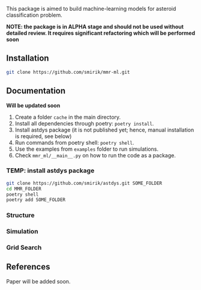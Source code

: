 This package is aimed to build machine-learning models for asteroid classification problem.

**NOTE: the package is in ALPHA stage and should not be used without detailed review. It requires significant refactoring which will be performed soon**

## Installation

```bash
git clone https://github.com/smirik/mmr-ml.git
```

## Documentation

**Will be updated soon**

1. Create a folder `cache` in the main directory.
1. Install all dependencies through poetry: `poetry install`.
1. Install astdys package (it is not published yet; hence, manual installation is required, see below)
1. Run commands from poetry shell: `poetry shell`.
1. Use the examples from `examples` folder to run simulations.
1. Check `mmr_ml/__main__.py` on how to run the code as a package.

### TEMP: install astdys package

```bash
git clone https://github.com/smirik/astdys.git SOME_FOLDER
cd MMR_FOLDER
poetry shell
poetry add SOME_FOLDER
```

### Structure

### Simulation

### Grid Search

## References

Paper will be added soon.
